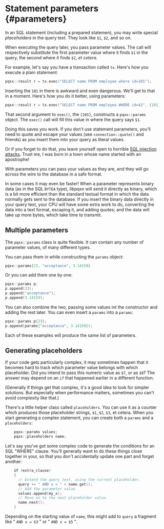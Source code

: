 Statement parameters                                        {#parameters}
====================

In an SQL statement (including a prepared statemen), you may write special
_placeholders_ in the query text.  They look like `$1`, `$2`, and so on.

When executing the query later, you pass parameter values.  The call will
respectively substitute the first parameter value where it finds `$1` in the
query, the second where it finds `$2`, _et cetera._

For example, let's say you have a transaction called `tx`.  Here's how you
execute a plain statement:

```cxx
pqxx::result r = tx.exec("SELECT name FROM employee where id=101");
```

Inserting the `101` in there is awkward and even dangerous.  We'll get to that
in a moment.  Here's how you do it better, using parameters:

```cxx
pqxx::result r = tx.exec("SELECT name FROM employee WHERE id=$1", {101});
```

That second argument to `exec()`, the `{101}`, constructs a `pqxx::params`
object.  The `exec()` call will fill this value in where the query says `$1`.

Doing this saves you work.  If you don't use statement parameters, you'll need
to quote and escape your values (see `connection::quote()` and friends) as you
insert them into your query as literal values.

Or if you forget to do that, you leave yourself open to horrible
[SQL injection attacks](https://xkcd.com/327/).  Trust me, I was born in a town
whose name started with an apostrophe!

With parameters you can pass your values as they are, and they will go across
the wire to the database in a safe format.

In some cases it may even be faster!  When a parameter represents binary data
(as in the SQL `BYTEA` type), libpqxx will send it directly as binary, which is
a bit more efficient than the standard textual format in which the data
normally gets sent to the database.  If you insert the binary data directly in
your query text, your CPU will have some extra work to do, converting the data
into a text format, escaping it, and adding quotes; and the data will take up
more bytes, which take time to transmit.


Multiple parameters
-------------------

The `pqxx::params` class is quite flexible.  It can contain any number of
parameter values, of many different types.

You can pass them in while constructing the `params` object:

```cxx
pqxx::params{23, "acceptance", 3.14159}
```

Or you can add them one by one:

```cxx
pqxx::params p;
p.append(23);
p.append("acceptance");
p.append(3.14159);
```

You can also combine the two, passing some values int the constructor and
adding the rest later.  You can even insert a `params` into a `params`:

```cxx
pqxx::params p{23};
p.append(params{"acceptance", 3.14159});
```

Each of these examples will produce the same list of parameters.


Generating placeholders
-----------------------

If your code gets particularly complex, it may sometimes happen that it becomes
hard to track which parameter value belongs with which placeholder.  Did you
intend to pass this numeric value as `$7`, or as `$8`?  The answer may depend
on an `if` that happened earlier in a different function.

(Generally if things get that complex, it's a good idea to look for simpler
solutions.  But especially when performance matters, sometimes you can't avoid
complexity like that.)

There's a little helper class called `placeholders`.  You can use it as a
counter which produces those placeholder strings, `$1`, `$2`, `$3`, et cetera.
When you start generating a complex statement, you can create both a `params`
and a `placeholders`:

```cxx
    pqxx::params values;
    pqxx::placeholders name;
```

Let's say you've got some complex code to generate the conditions for an SQL
"WHERE" clause.  You'll generally want to do these things close together in
your, so that you don't accidentally update one part and forget another:

```cxx
    if (extra_clause)
    {
      // Extend the query text, using the current placeholder.
      query += " AND x = " + name.get();
      // Add the parameter value.
      values.append(my_x);
      // Move on to the next placeholder value.
      name.next();
    }
```

Depending on the starting value of `name`, this might add to `query` a fragment
like " `AND x = $3` " or " `AND x = $5` ".
